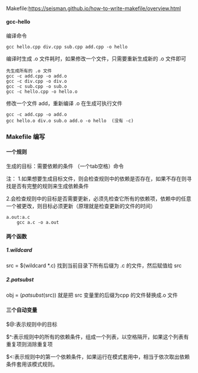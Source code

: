 ####
Makefile:https://seisman.github.io/how-to-write-makefile/overview.html


#### gcc-hello
编译命令
```
gcc hello.cpp div.cpp sub.cpp add.cpp -o hello 
```

编译时生成 .o 文件耗时，如果修改一个文件，只需要重新生成新的 .o 文件即可
```
先生成所有的 .o 文件
gcc -c add.cpp -o add.o
gcc -c div.cpp -o div.o
gcc -c sub.cpp -o sub.o
gcc -c hello.cpp -o hello.o

```

修改一个文件 add，重新编译 .o 在生成可执行文件
```
gcc -c add.cpp -o add.o
gcc hello.o div.o sub.o add.o -o hello  (没有 -c)

```
### Makefile 编写

#### 一个规则
生成的目标：需要依赖的条件
（一个tab空格）命令

注：
1.如果想要生成目标文件，则会检查规则中的依赖是否存在，如果不存在则寻找是否有完整的规则来生成依赖条件

2.会检查规则中的目标是否需要更新，必须先检查它所有的依赖项，依赖中的任意一个被更改，则目标必须更新（原理就是检查更新的文件的时间）
```
a.out:a.c
	gcc a.c -o a.out
```
#### 两个函数
##### 1.wildcard
src = $(wildcard *.c)
找到当前目录下所有后缀为 .c 的文件，然后赋值给 src

##### 2.patsubst
obj = $(patsubst %cpp,%o,$(src))
就是把 src 变量里的后缀为cpp 的文件替换成.o 文件
#### 三个自动变量

$@:表示规则中的目标

$^:表示规则中的所有的依赖条件，组成一个列表，以空格隔开，如果这个列表有重复项则消除重复项

$<:表示规则中的第一个依赖条件，如果运行在模式套用中，相当于依次取出依赖条件套用该模式规则。


